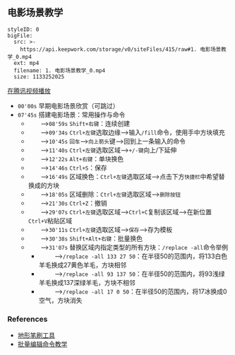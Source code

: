 ## 电影场景教学

```@BigFile
styleID: 0
bigFile:
  src: >-
    https://api.keepwork.com/storage/v0/siteFiles/415/raw#1. 电影场景教学_0.mp4
  ext: mp4
  filename: 1. 电影场景教学_0.mp4
  size: 1133252025
```

[在腾讯视频播放](https://v.qq.com/x/page/m0127unsnk9.html)

- `00'00s` 早期电影场景欣赏（可跳过）
- `07'45s` 搭建电影场景：常用操作与命令
  - &nbsp;&nbsp;&nbsp;&nbsp;&nbsp;&nbsp;&nbsp;-->`08'59s` `Shift+右键`：连续创建
  - &nbsp;&nbsp;&nbsp;&nbsp;&nbsp;&nbsp;&nbsp;-->`09'34s` `Ctrl+左键`选取边缘-->输入`/fill`命令，使用手中方块填充
  - &nbsp;&nbsp;&nbsp;&nbsp;&nbsp;&nbsp;&nbsp;-->`10'45s` `回车`-->`向上箭头`键-->回到上一条输入的命令
  - &nbsp;&nbsp;&nbsp;&nbsp;&nbsp;&nbsp;&nbsp;-->`11'40s` `Ctrl+左键`选取区域-->`+/-键`向上/下延伸
  - &nbsp;&nbsp;&nbsp;&nbsp;&nbsp;&nbsp;&nbsp;-->`12'22s` `Alt+右键`：单块换色
  - &nbsp;&nbsp;&nbsp;&nbsp;&nbsp;&nbsp;&nbsp;-->`14'46s` `Ctrl+S`：保存
  - &nbsp;&nbsp;&nbsp;&nbsp;&nbsp;&nbsp;&nbsp;-->`16'49s` 区域换色：`Ctrl+左键`选取区域-->点击下方`快捷栏`中希望替换成的方块
  - &nbsp;&nbsp;&nbsp;&nbsp;&nbsp;&nbsp;&nbsp;-->`18'05s` 区域删除：`Ctrl+左键`选取区域-->`删除按钮`
  - &nbsp;&nbsp;&nbsp;&nbsp;&nbsp;&nbsp;&nbsp;-->`21'30s` `Ctrl+Z`：撤销
  - &nbsp;&nbsp;&nbsp;&nbsp;&nbsp;&nbsp;&nbsp;-->`29'07s` `Ctrl+左键`选取区域-->`Ctrl+C`复制该区域-->在新位置`Ctrl+V`粘贴区域
  - &nbsp;&nbsp;&nbsp;&nbsp;&nbsp;&nbsp;&nbsp;-->`30'11s` `Ctrl+左键`选取区域-->`保存`-->存为模板
  - &nbsp;&nbsp;&nbsp;&nbsp;&nbsp;&nbsp;&nbsp;-->`30'38s` `Shift+Alt+右键`：批量换色
  - &nbsp;&nbsp;&nbsp;&nbsp;&nbsp;&nbsp;&nbsp;-->`31'07s` 替换区域内指定类型的所有方块：`/replace -all`命令举例
     - &nbsp;&nbsp;&nbsp;&nbsp;&nbsp;&nbsp;&nbsp;&nbsp;&nbsp;-->`/replace -all 133 27 50`：在半径50的范围内，将133白色羊毛换成27黄色羊毛，方块相邻
     - &nbsp;&nbsp;&nbsp;&nbsp;&nbsp;&nbsp;&nbsp;&nbsp;&nbsp;-->`/replace -all 93 137 50`：在半径50的范围内，将93浅绿羊毛换成137深绿羊毛，方块不相邻
     - &nbsp;&nbsp;&nbsp;&nbsp;&nbsp;&nbsp;&nbsp;&nbsp;&nbsp;-->`/replace -all 17 0 50`：在半径50的范围内，将17冰换成0空气，方块消失

### References
- [地形笔刷工具](item_TerrainBrush)
- [批量编辑命令教学](vt_batch_editing)